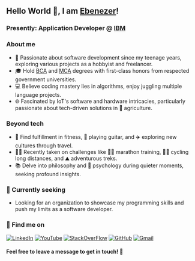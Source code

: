 ## Hello World 👋, I am [Ebenezer](https://ebenezer-isaac.com)!

### Presently: Application Developer @ [IBM](https://ibm.com)

### About me
- 🌟 Passionate about software development since my teenage years, exploring various projects as a hobbyist and freelancer.
- 🎓 Hold [BCA](https://msubaroda.ac.in/) and [MCA](https://ceg.annauniv.edu/) degrees with first-class honors from respected government universities.
- 💻 Believe coding mastery lies in algorithms, enjoy juggling multiple language projects.
- 🌐 Fascinated by IoT's software and hardware intricacies, particularly passionate about tech-driven solutions in 🌱 agriculture.

### Beyond tech
- 💪 Find fulfillment in fitness, 🎸 playing guitar, and ✈️ exploring new cultures through travel.
- 🏋️‍♂️ Recently taken on challenges like 🏃‍♂️ marathon training, 🚴‍♂️ cycling long distances, and ⛰️ adventurous treks.
- 📚 Delve into philosophy and 🧠 psychology during quieter moments, seeking profound insights.

### 🔭 Currently seeking
- Looking for an organization to showcase my programming skills and push my limits as a software developer.

### 🤙 Find me on
[![LinkedIn](https://img.shields.io/badge/LinkedIn-blue?style=for-the-badge&logo=linkedin&logoColor=white)](https://www.linkedin.com/in/ebnezr-isaac/)
[![YouTube](https://img.shields.io/badge/YouTube-red?style=for-the-badge&logo=youtube&logoColor=white)](https://www.youtube.com/@ebenezer-isaac)
[![StackOverFlow](https://img.shields.io/badge/Stack%20Exchange-white?style=for-the-badge&logo=stackoverflow)](https://stackoverflow.com/users/11380610/ebenezer-isaac)
[![GitHub](https://img.shields.io/badge/github-%23121011.svg?style=for-the-badge&logo=github&logoColor=white)](https://github.com/ebenezer-isaac/)
[![Gmail](https://img.shields.io/badge/Gmail-D14836?style=for-the-badge&logo=gmail&logoColor=white)](mailto:ebnezr.isaac@gmail.com)

#### Feel free to leave a message to get in touch! 🍉
